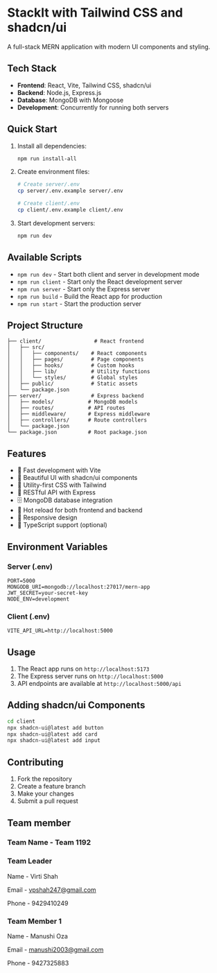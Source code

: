 # StackIt with Tailwind CSS and shadcn/ui

A full-stack MERN application with modern UI components and styling.

## Tech Stack

- **Frontend**: React, Vite, Tailwind CSS, shadcn/ui
- **Backend**: Node.js, Express.js
- **Database**: MongoDB with Mongoose
- **Development**: Concurrently for running both servers

## Quick Start

1. Install all dependencies:
   ```bash
   npm run install-all
   ```

2. Create environment files:
   ```bash
   # Create server/.env
   cp server/.env.example server/.env
   
   # Create client/.env
   cp client/.env.example client/.env
   ```

3. Start development servers:
   ```bash
   npm run dev
   ```

## Available Scripts

- `npm run dev` - Start both client and server in development mode
- `npm run client` - Start only the React development server
- `npm run server` - Start only the Express server
- `npm run build` - Build the React app for production
- `npm run start` - Start the production server

## Project Structure

```
├── client/                 # React frontend
│   ├── src/
│   │   ├── components/    # React components
│   │   ├── pages/         # Page components
│   │   ├── hooks/         # Custom hooks
│   │   ├── lib/           # Utility functions
│   │   └── styles/        # Global styles
│   ├── public/            # Static assets
│   └── package.json
├── server/                # Express backend
│   ├── models/           # MongoDB models
│   ├── routes/           # API routes
│   ├── middleware/       # Express middleware
│   ├── controllers/      # Route controllers
│   └── package.json
└── package.json          # Root package.json
```

## Features

- 🚀 Fast development with Vite
- 🎨 Beautiful UI with shadcn/ui components
- 💨 Utility-first CSS with Tailwind
- 🔗 RESTful API with Express
- 🗄️ MongoDB database integration
- 🔄 Hot reload for both frontend and backend
- 📱 Responsive design
- 🎯 TypeScript support (optional)

## Environment Variables

### Server (.env)
```
PORT=5000
MONGODB_URI=mongodb://localhost:27017/mern-app
JWT_SECRET=your-secret-key
NODE_ENV=development
```

### Client (.env)
```
VITE_API_URL=http://localhost:5000
```

## Usage

1. The React app runs on `http://localhost:5173`
2. The Express server runs on `http://localhost:5000`
3. API endpoints are available at `http://localhost:5000/api`

## Adding shadcn/ui Components

```bash
cd client
npx shadcn-ui@latest add button
npx shadcn-ui@latest add card
npx shadcn-ui@latest add input
```

## Contributing

1. Fork the repository
2. Create a feature branch
3. Make your changes
4. Submit a pull request


## Team member
### Team Name - Team 1192
### Team Leader 
Name - Virti Shah

Email - vpshah247@gmail.com

Phone - 9429410249

### Team Member 1
Name - Manushi Oza

Email - manushi2003@gmail.com

Phone - 9427325883
